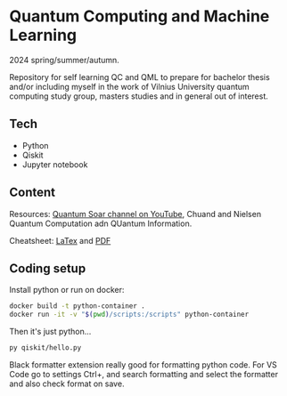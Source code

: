 # Quantum Computing and Machine Learning

2024 spring/summer/autumn.

Repository for self learning QC and QML to prepare for bachelor thesis and/or including myself in the work of Vilnius University quantum computing study group, masters studies and in general out of interest.

## Tech

- Python
- Qiskit
- Jupyter notebook

## Content

Resources: [Quantum Soar channel on YouTube](https://www.youtube.com/@quantum-soar), Chuand and Nielsen Quantum Computation adn QUantum Information.

Cheatsheet: [LaTex](./QuantumSoar-cheatsheet.tex) and [PDF](./QuantumSoar-cheatsheet.pdf)

## Coding setup

Install python or run on docker:

```bash
docker build -t python-container .
docker run -it -v "$(pwd)/scripts:/scripts" python-container
```

Then it's just python...

```bash
py qiskit/hello.py
```

Black formatter extension really good for formatting python code. For VS Code go to settings Ctrl+, and search formatting and select the formatter and also check format on save.
